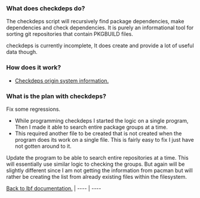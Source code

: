 ### What does checkdeps do?

The checkdeps script will recursively find package dependencies, make dependencies and check dependencies. It is purely an informational tool for sorting git repositories that contain PKGBUILD files.

checkdeps is currently incomplete, It does create and provide a lot of useful data though.

### How does it work?
* [Checkdeps origin system information.](info.html)

### What is the plan with checkdeps?

Fix some regressions.
* While programming checkdeps I started the logic on a single program, Then I made it able to search entire package groups at a time.
* This required another file to be created that is not created when the program does its work on a single file. This is fairly easy to fix I just have not gotten around to it.

Update the program to be able to search entire repositories at a time. This will essentially use similar logic to checking the groups. But again will be slightly different since I am not getting the information from pacman but will rather be creating the list from already existing files within the filesystem.

[Back to lbf documentation.](../index.html) |
---- | ----
